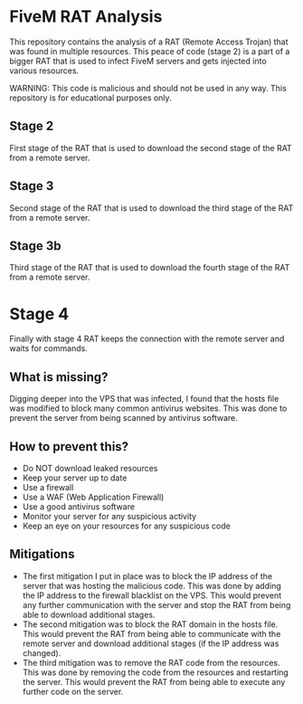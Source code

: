 # FiveM RAT Analysis

This repository contains the analysis of a RAT (Remote Access Trojan) that was found in multiple resources.
This peace of code (stage 2) is a part of a bigger RAT that is used to infect FiveM servers and gets injected into various resources.

WARNING: This code is malicious and should not be used in any way. This repository is for educational purposes only.

## Stage 2

First stage of the RAT that is used to download the second stage of the RAT from a remote server.

## Stage 3

Second stage of the RAT that is used to download the third stage of the RAT from a remote server.

## Stage 3b

Third stage of the RAT that is used to download the fourth stage of the RAT from a remote server.

# Stage 4

Finally with stage 4 RAT keeps the connection with the remote server and waits for commands.

## What is missing?

Digging deeper into the VPS that was infected, I found that the hosts file was modified to block many common antivirus websites. This was done to prevent the server from being scanned by antivirus software.

## How to prevent this?

-   Do NOT download leaked resources
-   Keep your server up to date
-   Use a firewall
-   Use a WAF (Web Application Firewall)
-   Use a good antivirus software
-   Monitor your server for any suspicious activity
-   Keep an eye on your resources for any suspicious code

## Mitigations

-   The first mitigation I put in place was to block the IP address of the server that was hosting the malicious code. This was done by adding the IP address to the firewall blacklist on the VPS. This would prevent any further communication with the server and stop the RAT from being able to download additional stages.
-   The second mitigation was to block the RAT domain in the hosts file. This would prevent the RAT from being able to communicate with the remote server and download additional stages (if the IP address was changed).
-   The third mitigation was to remove the RAT code from the resources. This was done by removing the code from the resources and restarting the server. This would prevent the RAT from being able to execute any further code on the server.
